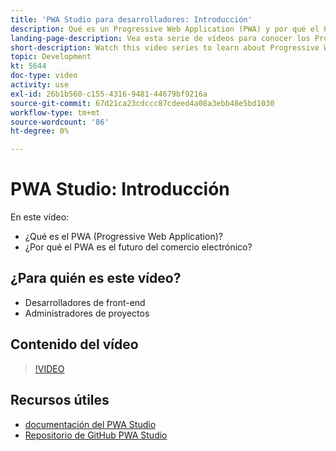 ```yaml
---
title: 'PWA Studio para desarrolladores: Introducción'
description: Qué es un Progressive Web Application (PWA) y por qué el PWA Studio es la ​ futura.
landing-page-description: Vea esta serie de vídeos para conocer los Progressive Web Application (PWA) y por qué el PWA Studio es el futuro de [!DNL Commerce] sitios web.
short-description: Watch this video series to learn about Progressive Web Applications (PWAs) and why PWA Studio is the future for [!DNL Commerce] sites.
topic: Development
kt: 5644
doc-type: video
activity: use
exl-id: 26b1b560-c155-4316-9481-44679bf9216a
source-git-commit: 67d21ca23cdccc87cdeed4a08a3ebb48e5bd1030
workflow-type: tm+mt
source-wordcount: '86'
ht-degree: 0%

---
```


# PWA Studio: Introducción

En este vídeo:

- ¿Qué es el PWA (Progressive Web Application)?
- ¿Por qué el PWA es el futuro del comercio electrónico?

## ¿Para quién es este vídeo?

- Desarrolladores de front-end
- Administradores de proyectos

## Contenido del vídeo

>[!VIDEO](https://video.tv.adobe.com/v/35715?quality=12&learn=on)

## Recursos útiles

- [documentación del PWA Studio](https://developer.adobe.com/commerce/pwa-studio/)
- [Repositorio de GitHub PWA Studio](https://github.com/magento/pwa-studio)
